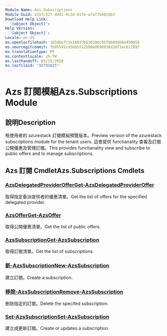 ```yaml
---
Module Name: Azs.Subscriptions
Module Guid: 431fc327-dd41-4c3d-91fe-a7a77b48c8b3
Download Help Link:
  '[object Object]': 
Help Version:
  '[object Object]': 
Locale: en-US
ms.openlocfilehash: 165dbe7c3e16037b630100c85f8b8ddd6a450959
ms.sourcegitcommit: fb95591c45bb5f12b98e0690938d18f2ec611897
ms.translationtype: MT
ms.contentlocale: zh-TW
ms.lasthandoff: 03/15/2020
ms.locfileid: "93793825"
---
```

# <span data-ttu-id="4887a-101">Azs 訂閱模組</span><span class="sxs-lookup"><span data-stu-id="4887a-101">Azs.Subscriptions Module</span></span>
## <span data-ttu-id="4887a-102">說明</span><span class="sxs-lookup"><span data-stu-id="4887a-102">Description</span></span>
<span data-ttu-id="4887a-103">租使用者的 azurestack 訂閱模組預覽版本。</span><span class="sxs-lookup"><span data-stu-id="4887a-103">Preview version of the azurestack subscriptions module for the tenant users.</span></span> <span data-ttu-id="4887a-104">這會提供 functianality 查看及訂閱公開優惠及管理訂閱。</span><span class="sxs-lookup"><span data-stu-id="4887a-104">This provides functianality view and subscribe to public offers and to manage subscriptions.</span></span>

## <span data-ttu-id="4887a-105">Azs 訂閱 Cmdlet</span><span class="sxs-lookup"><span data-stu-id="4887a-105">Azs.Subscriptions Cmdlets</span></span>
### [<span data-ttu-id="4887a-106">AzsDelegatedProviderOffer</span><span class="sxs-lookup"><span data-stu-id="4887a-106">Get-AzsDelegatedProviderOffer</span></span>](Get-AzsDelegatedProviderOffer.md)
<span data-ttu-id="4887a-107">取得指定委派提供者的優惠清單。</span><span class="sxs-lookup"><span data-stu-id="4887a-107">Get the list of offers for the specified delegated provider.</span></span>

### [<span data-ttu-id="4887a-108">AzsOffer</span><span class="sxs-lookup"><span data-stu-id="4887a-108">Get-AzsOffer</span></span>](Get-AzsOffer.md)
<span data-ttu-id="4887a-109">取得公開優惠清單。</span><span class="sxs-lookup"><span data-stu-id="4887a-109">Get the list of public offers.</span></span>

### [<span data-ttu-id="4887a-110">AzsSubscription</span><span class="sxs-lookup"><span data-stu-id="4887a-110">Get-AzsSubscription</span></span>](Get-AzsSubscription.md)
<span data-ttu-id="4887a-111">取得訂閱清單。</span><span class="sxs-lookup"><span data-stu-id="4887a-111">Get the list of subscriptions.</span></span>

### [<span data-ttu-id="4887a-112">新-AzsSubscription</span><span class="sxs-lookup"><span data-stu-id="4887a-112">New-AzsSubscription</span></span>](New-AzsSubscription.md)
<span data-ttu-id="4887a-113">建立訂閱。</span><span class="sxs-lookup"><span data-stu-id="4887a-113">Create a subscription.</span></span>

### [<span data-ttu-id="4887a-114">移除-AzsSubscription</span><span class="sxs-lookup"><span data-stu-id="4887a-114">Remove-AzsSubscription</span></span>](Remove-AzsSubscription.md)
<span data-ttu-id="4887a-115">刪除指定的訂閱。</span><span class="sxs-lookup"><span data-stu-id="4887a-115">Delete the specifed subscription.</span></span>

### [<span data-ttu-id="4887a-116">Set-AzsSubscription</span><span class="sxs-lookup"><span data-stu-id="4887a-116">Set-AzsSubscription</span></span>](Set-AzsSubscription.md)
<span data-ttu-id="4887a-117">建立或更新訂閱。</span><span class="sxs-lookup"><span data-stu-id="4887a-117">Create or updates a subscription.</span></span>

